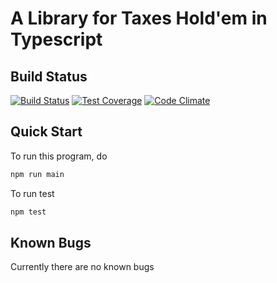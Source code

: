 # A Library for Taxes Hold'em in Typescript

## Build Status
[![Build Status](https://travis-ci.org/xinbenlv/zholdem.svg?branch=master)](https://travis-ci.org/xinbenlv/zholdem)
[![Test Coverage](https://codeclimate.com/github/xinbenlv/zholdem/badges/coverage.svg)](https://codeclimate.com/github/xinbenlv/zholdem/coverage)
[![Code Climate](https://codeclimate.com/github/xinbenlv/zholdem/badges/gpa.svg)](https://codeclimate.com/github/xinbenlv/zholdem)

## Quick Start
To run this program, do 
```bash
npm run main
```

To run test
```bash
npm test
```

## Known Bugs
Currently there are no known bugs
